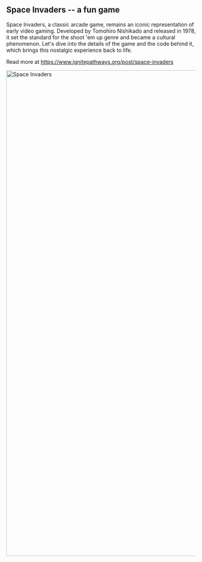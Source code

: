## Space Invaders -- a fun game
 
Space Invaders, a classic arcade game, remains an iconic representation of early video gaming. Developed by Tomohiro Nishikado and released in 1978, it set the standard for the shoot 'em up genre and became a cultural phenomenon. Let's dive into the details of the game and the code behind it, which brings this nostalgic experience back to life.

Read more at https://www.ignitepathways.org/post/space-invaders

<img width="1289" alt="Space Invaders" src="https://static.wixstatic.com/media/9c8449_4728939a81b24951a22584a3fb5f499b~mv2.jpg/v1/fill/w_800,h_600,al_c,q_85,enc_auto/9c8449_4728939a81b24951a22584a3fb5f499b~mv2.jpg">

